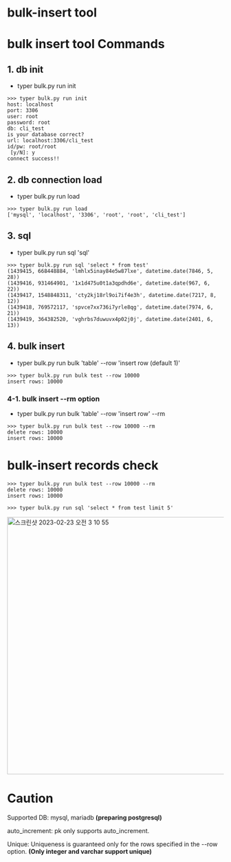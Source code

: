 # bulk-insert tool

# bulk insert tool Commands

## 1. db init
  - typer bulk.py run init
```
>>> typer bulk.py run init
host: localhost
port: 3306
user: root
password: root
db: cli_test
is your database correct?
url: localhost:3306/cli_test
id/pw: root/root
 [y/N]: y
connect success!!
```

## 2. db connection load
  - typer bulk.py run load
 ```
 >>> typer bulk.py run load
 ['mysql', 'localhost', '3306', 'root', 'root', 'cli_test']
 ```
 
## 3. sql
  - typer bulk.py run sql 'sql'
```
>>> typer bulk.py run sql 'select * from test'
(1439415, 668448884, 'lmhlx5inay84e5w87lxe', datetime.date(7846, 5, 28))
(1439416, 931464901, '1x1d475u0t1a3qpdhd6e', datetime.date(967, 6, 22))
(1439417, 1548848311, 'cty2kj18rl9oi7if4e3h', datetime.date(7217, 8, 12))
(1439418, 769572117, 'spvce7xx736i7yrle8qg', datetime.date(7974, 6, 21))
(1439419, 364382520, 'vghrbs7duwuvx4p02j0j', datetime.date(2401, 6, 13))
```

## 4. bulk insert
  - typer bulk.py run bulk 'table' --row 'insert row (default 1)'
```
>>> typer bulk.py run bulk test --row 10000
insert rows: 10000
```

### 4-1. bulk insert --rm option
  - typer bulk.py run bulk 'table' --row 'insert row' --rm
```
>>> typer bulk.py run bulk test --row 10000 --rm
delete rows: 10000
insert rows: 10000
```

# bulk-insert records check
```
>>> typer bulk.py run bulk test --row 10000 --rm
delete rows: 10000
insert rows: 10000

>>> typer bulk.py run sql 'select * from test limit 5'
```
<img width="599" alt="스크린샷 2023-02-23 오전 3 10 55" src="https://user-images.githubusercontent.com/72899707/220718366-e8d10320-b903-40a4-966e-be2ba86d5e0b.png">

# Caution

Supported DB: mysql, mariadb __(preparing postgresql)__

auto_increment: pk only supports auto_increment.

Unique: Uniqueness is guaranteed only for the rows specified in the --row option. __(Only integer and varchar support unique)__
